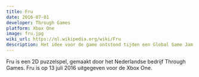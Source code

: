 ```yaml
---
title: Fru
date: 2016-07-01
developer: Through Games
platform: Xbox One
image: fru.jpg
wiki_url: https://nl.wikipedia.org/wiki/Fru
description: Het idee voor de game ontstond tijden een Global Game Jam met betrokkenheid van studenten van NHTV Breda. Het wordt gezien als de beste Kinect game.
---
```


Fru is een 2D puzzelspel, gemaakt door het Nederlandse bedrijf Through Games. Fru is op 13 juli 2016 uitgegeven voor de Xbox One.